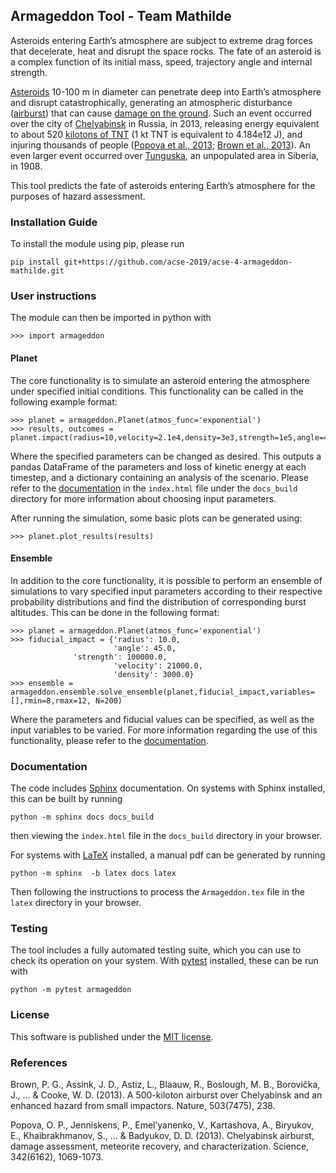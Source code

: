 ## Armageddon Tool - Team Mathilde

Asteroids entering Earth’s atmosphere are subject to extreme drag forces that decelerate, heat and disrupt the space rocks. The fate of an asteroid is a complex function of its initial mass, speed, trajectory angle and internal strength. 

[Asteroids](https://en.wikipedia.org/wiki/Asteroid) 10-100 m in diameter can penetrate deep into Earth’s atmosphere and disrupt catastrophically, generating an atmospheric disturbance ([airburst](https://en.wikipedia.org/wiki/Air_burst)) that can cause [damage on the ground](https://www.youtube.com/watch?v=tq02C_3FvFo). Such an event occurred over the city of [Chelyabinsk](https://en.wikipedia.org/wiki/Chelyabinsk_meteor) in Russia, in 2013, releasing energy equivalent to about 520 [kilotons of TNT](https://en.wikipedia.org/wiki/TNT_equivalent) (1 kt TNT is equivalent to 4.184e12 J), and injuring thousands of people ([Popova et al., 2013](http://doi.org/10.1126/science.1242642); [Brown et al., 2013](http://doi.org/10.1038/nature12741)). An even larger event occurred over [Tunguska](https://en.wikipedia.org/wiki/Tunguska_event), an unpopulated area in Siberia, in 1908. 

This tool predicts the fate of asteroids entering Earth’s atmosphere for the purposes of hazard assessment.

### Installation Guide

To install the module using pip, please run
```
pip install git+https://github.com/acse-2019/acse-4-armageddon-mathilde.git
```

### User instructions

The module can then be imported in python with
```
>>> import armageddon
```

#### Planet

The core functionality is to simulate an asteroid entering the atmosphere under specified initial conditions. 
This functionality can be called in the following example format:
```
>>> planet = armageddon.Planet(atmos_func='exponential')
>>> results, outcomes = planet.impact(radius=10,velocity=2.1e4,density=3e3,strength=1e5,angle=45)
```
Where the specified parameters can be changed as desired. This outputs a pandas DataFrame of the parameters and loss of kinetic energy at each timestep, and a dictionary containing an analysis of the scenario.
Please refer to the [documentation](./docs_build/index.html) in the `index.html` file under the `docs_build` directory for more information about choosing input parameters.

After running the simulation, some basic plots can be generated using:
```
>>> planet.plot_results(results)
```

#### Ensemble

In addition to the core functionality, it is possible to perform an ensemble of simulations to vary specified input parameters according to their respective probability distributions and find the distribution of corresponding burst altitudes.
This can be done in the following format:
```
>>> planet = armageddon.Planet(atmos_func='exponential')
>>> fiducial_impact = {'radius': 10.0,
                       'angle': 45.0,
		      'strength': 100000.0,
                       'velocity': 21000.0,
                       'density': 3000.0}
>>> ensemble = armageddon.ensemble.solve_ensemble(planet,fiducial_impact,variables=[],rmin=8,rmax=12, N=200)
```
Where the parameters and fiducial values can be specified, as well as the input variables to be varied.
For more information regarding the use of this functionality, please refer to the [documentation](./docs_build/index.html).

### Documentation

The code includes [Sphinx](https://www.sphinx-doc.org) documentation. On systems with Sphinx installed, this can be built by running

```
python -m sphinx docs docs_build
```

then viewing the `index.html` file in the `docs_build` directory in your browser.

For systems with [LaTeX](https://www.latex-project.org/get/) installed, a manual pdf can be generated by running

```
python -m sphinx  -b latex docs latex
```

Then following the instructions to process the `Armageddon.tex` file in the `latex` directory in your browser.

### Testing

The tool includes a fully automated testing suite, which you can use to check its operation on your system. With [pytest](https://doc.pytest.org/en/latest) installed, these can be run with

```
python -m pytest armageddon
```

### License

This software is published under the [MIT license](./LICENSE).

### References

Brown, P. G., Assink, J. D., Astiz, L., Blaauw, R., Boslough, M. B., Borovička, J., ... & Cooke, W. D. (2013). A 500-kiloton airburst over Chelyabinsk and an enhanced hazard from small impactors. Nature, 503(7475), 238.

Popova, O. P., Jenniskens, P., Emel’yanenko, V., Kartashova, A., Biryukov, E., Khaibrakhmanov, S., ... & Badyukov, D. D. (2013). Chelyabinsk airburst, damage assessment, meteorite recovery, and characterization. Science, 342(6162), 1069-1073.

